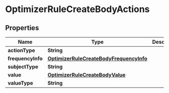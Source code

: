 # OptimizerRuleCreateBodyActions

## Properties
Name | Type | Description | Notes
------------ | ------------- | ------------- | -------------
**actionType** | **String** |  |  [optional]
**frequencyInfo** | [**OptimizerRuleCreateBodyFrequencyInfo**](OptimizerRuleCreateBodyFrequencyInfo.md) |  |  [optional]
**subjectType** | **String** |  |[required]  
**value** | [**OptimizerRuleCreateBodyValue**](OptimizerRuleCreateBodyValue.md) |  |  [optional]
**valueType** | **String** |  |  [optional]
